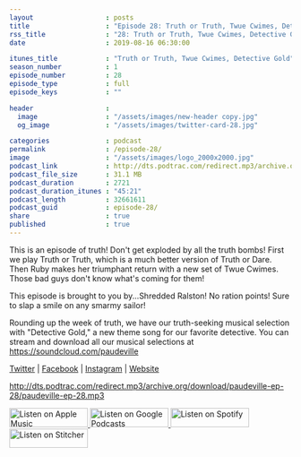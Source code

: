 ```yaml
---
layout                  : posts
title                   : "Episode 28: Truth or Truth, Twue Cwimes, Detective Gold"
rss_title               : "28: Truth or Truth, Twue Cwimes, Detective Gold"
date                    : 2019-08-16 06:30:00

itunes_title			: "Truth or Truth, Twue Cwimes, Detective Gold"
season_number			: 1
episode_number			: 28
episode_type			: full
episode_keys			: ""

header                  : 
  image                 : "/assets/images/new-header copy.jpg"
  og_image              : "/assets/images/twitter-card-28.jpg"

categories              : podcast
permalink               : /episode-28/
image                   : "/assets/images/logo_2000x2000.jpg"
podcast_link            : http://dts.podtrac.com/redirect.mp3/archive.org/download/paudeville-ep-28/paudeville-ep-28.mp3
podcast_file_size       : 31.1 MB
podcast_duration        : 2721
podcast_duration_itunes : "45:21"
podcast_length          : 32661611
podcast_guid            : episode-28/
share                   : true
published               : true 
---
```

This is an episode of truth! Don't get exploded by all the truth bombs! First we play Truth or Truth, which is a much better version of Truth or Dare. 
Then Ruby makes her triumphant return with a new set of Twue Cwimes. Those bad guys don't know what's coming for them!

This episode is brought to you by...Shredded Ralston! No ration points! Sure to slap a smile on any smarmy sailor!

Rounding up the week of truth, we have our truth-seeking musical selection with "Detective Gold," a new theme song for our favorite detective. You can stream and download all our musical selections at <a href="https://soundcloud.com/paudeville">https://soundcloud.com/paudeville</a>

<a href="https://twitter.com/paudeville">Twitter</a> | <a href="https://www.facebook.com/paudeville">Facebook</a> | <a href="https://www.instagram.com/paudevilleshow/">Instagram</a> | <a href="https://paudeville.com/">Website</a>

http://dts.podtrac.com/redirect.mp3/archive.org/download/paudeville-ep-28/paudeville-ep-28.mp3

<a href="https://itunes.apple.com/us/podcast/paudeville/id1450915591">
	<img src='{{ site.url }}{{ site.baseurl }}/assets/images/US_UK_Apple_Podcasts_Listen_Badge_RGB_140x34.png' width='140px' height='34' alt='Listen on Apple Music'/>
</a>
<a href="https://podcasts.google.com/feed/aHR0cHM6Ly9wYXVkZXZpbGxlLmNvbS9wb2RjYXN0LWZlZWQueG1s">
	<img src='{{ site.url }}{{ site.baseurl }}/assets/images/google_podcasts_badge_140x34.png' width='140px' height='34' alt='Listen on Google Podcasts'/>
</a>
<a href="https://open.spotify.com/show/4q5RNUUtU4XFqsymP7dcTw">
	<img src='{{ site.url }}{{ site.baseurl }}/assets/images/Spotify_Listen_Badge_RGB_140x34.png' width='140px' height='34' alt='Listen on Spotify'/>
</a>
<a href="https://www.stitcher.com/s?fid=363388&refid=stpr">
	<img src='{{ site.url }}{{ site.baseurl }}/assets/images/Stitcher_Listen_Badge_Color_Dark_BG_140x34.png' width='140px' height='34' alt='Listen on Stitcher'/>
</a>
